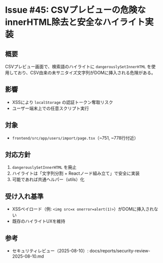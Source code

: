 # Issue #45: CSVプレビューの危険なinnerHTML除去と安全なハイライト実装

## 概要
CSVプレビュー画面で、検索語のハイライトに `dangerouslySetInnerHTML` を使用しており、CSV由来の未サニタイズ文字列がDOMに挿入される危険がある。

## 影響
- XSSにより `localStorage` の認証トークン奪取リスク
- ユーザー端末上での任意スクリプト実行

## 対象
- `frontend/src/app/users/import/page.tsx`（~751, ~778行付近）

## 対応方針
1. `dangerouslySetInnerHTML` を廃止
2. ハイライトは「文字列分割 + Reactノード組み立て」で安全に実装
3. 可能であれば共通ヘルパー（utils）化

## 受け入れ基準
- XSSペイロード（例: `<img src=x onerror=alert(1)>`）がDOMに挿入されない
- 既存のハイライトUXを維持

## 参考
- セキュリティレビュー（2025-08-10）: docs/reports/security-review-2025-08-10.md
